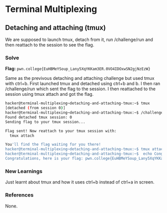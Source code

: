 # Terminal Multiplexing

## Detaching and attaching (tmux)
We are supposed to launch tmux, detach from it, run /challenge/run and then reattach to the session to see the flag. 

### Solve
**Flag:** `pwn.college{EuHBMeYSoup_Lany5XqYKKam3ER.0VO4IDOxwSN2gjNzEzW}`

Same as the previvous detaching and attaching challenge but used tmux with ctrl+b. First launched tmux and detached using ctrl+b and b. I then ran /challenge/run which sent the flag to the session. I then reattached to the session using tmux attach and got the flag. 

```bash
hacker@terminal-multiplexing~detaching-and-attaching-tmux:~$ tmux
[detached (from session 0)]
hacker@terminal-multiplexing~detaching-and-attaching-tmux:~$ /challenge/run 
Found detached tmux session: 0
Sending flag to your tmux session...

Flag sent! Now reattach to your tmux session with:
  tmux attach

You'll find the flag waiting for you there!
hacker@terminal-multiplexing~detaching-and-attaching-tmux:~$ tmux attach
hacker@terminal-multiplexing~detaching-and-attaching-tmux:~$  echo Congratulations, here is your flag: pwn.college{EuHBMeYSoup_Lany5XqYKKam3ER.0VO4IDOxwSN2gjNzEzW}
Congratulations, here is your flag: pwn.college{EuHBMeYSoup_Lany5XqYKKam3ER.0VO4IDOxwSN2gjNzEzW}
```

### New Learnings
Just learnt about tmux and how it uses ctrl+b instead of ctrl+a in screen. 

### References 
None. 
